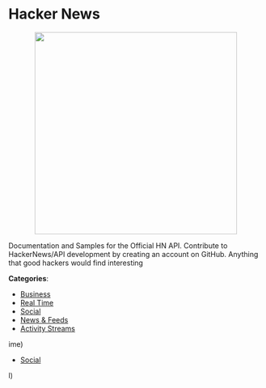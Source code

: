 # Hacker News
<p align="center">
    <img width="400" src="https://raw.githubusercontent.com/apis-list/apis-list/apis/hacker-news/logo_256x256.png" />
</p>

Documentation and Samples for the Official HN API. Contribute to HackerNews/API development by creating an account on GitHub. Anything that good hackers would find interesting



**Categories**:
- [Business](https://github.com/apis-list/apis-list#business)
- [Real Time](https://github.com/apis-list/apis-list#real-time)
- [Social](https://github.com/apis-list/apis-list#social)
- [News & Feeds](https://github.com/apis-list/apis-list#news-and-feeds)
- [Activity Streams](https://github.com/apis-list/apis-list#activity-streams)



ime)
- [Social](https://github.com/apis-list/apis-list#social)



l)



